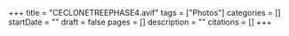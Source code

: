 +++
title = "CECLONETREEPHASE4.avif"
tags = ["Photos"]
categories = []
startDate = ""
draft = false
pages = []
description = ""
citations = []
+++
